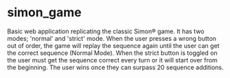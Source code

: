 # simon_game

Basic web application replicating the classic Simon® game. It has two modes; 'normal' and 'strict' mode. When the user presses a wrong button out of order, the game will replay the sequence again until the user can get the correct sequence (Normal Mode). When the strict button is toggled on the user must get the sequence correct every turn or it will start over from the beginning. The user wins once they can surpass 20 sequence additions.

